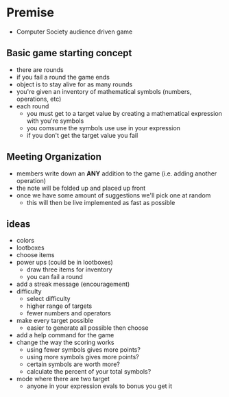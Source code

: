 # Premise
- Computer Society audience driven game
## Basic game starting concept
- there are rounds
- if you fail a round the game ends
- object is to stay alive for as many rounds
- you're given an inventory of mathematical symbols (numbers, operations, etc)
- each round
    - you must get to a target value by creating a mathematical expression with you're 
        symbols
    - you comsume the symbols use use in your expression
    - if you don't get the target value you fail
## Meeting Organization
- members write down an **ANY** addition to the game (i.e. adding another operation)
- the note will be folded up and placed up front
- once we have some amount of suggestions we'll pick one at random
    - this will then be live implemented as fast as possible

## ideas
- colors
- lootboxes
- choose items
- power ups (could be in lootboxes)
    - draw three items for inventory
    - you can fail a round
- add a streak message (encouragement)
- difficulty
    - select difficulty
    - higher range of targets
    - fewer numbers and operators
- make every target possible
    - easier to generate all possible then choose
- add a help command for the game
- change the way the scoring works
    - using fewer symbols gives more points?
    - using more symbols gives more points?
    - certain symbols are worth more?
    - calculate the percent of your total symbols?
- mode where there are two target
    - anyone in your expression evals to bonus you get it



